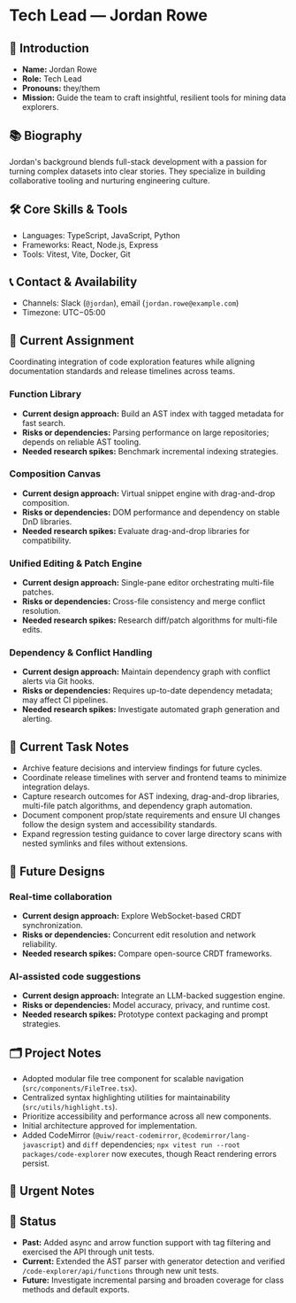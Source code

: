 # Tech Lead — Jordan Rowe

## 🧭 Introduction
- **Name:** Jordan Rowe
- **Role:** Tech Lead
- **Pronouns:** they/them
- **Mission:** Guide the team to craft insightful, resilient tools for mining data explorers.

## 📚 Biography
Jordan's background blends full-stack development with a passion for turning complex datasets into clear stories. They specialize in building collaborative tooling and nurturing engineering culture.

## 🛠️ Core Skills & Tools
- Languages: TypeScript, JavaScript, Python
- Frameworks: React, Node.js, Express
- Tools: Vitest, Vite, Docker, Git

## 📞 Contact & Availability
- Channels: Slack (`@jordan`), email (`jordan.rowe@example.com`)
- Timezone: UTC−05:00

## 🎯 Current Assignment
Coordinating integration of code exploration features while aligning documentation standards and release timelines across teams.

### Function Library
- **Current design approach:** Build an AST index with tagged metadata for fast search.
- **Risks or dependencies:** Parsing performance on large repositories; depends on reliable AST tooling.
- **Needed research spikes:** Benchmark incremental indexing strategies.

### Composition Canvas
- **Current design approach:** Virtual snippet engine with drag-and-drop composition.
- **Risks or dependencies:** DOM performance and dependency on stable DnD libraries.
- **Needed research spikes:** Evaluate drag-and-drop libraries for compatibility.

### Unified Editing & Patch Engine
- **Current design approach:** Single-pane editor orchestrating multi-file patches.
- **Risks or dependencies:** Cross-file consistency and merge conflict resolution.
- **Needed research spikes:** Research diff/patch algorithms for multi-file edits.

### Dependency & Conflict Handling
- **Current design approach:** Maintain dependency graph with conflict alerts via Git hooks.
- **Risks or dependencies:** Requires up-to-date dependency metadata; may affect CI pipelines.
- **Needed research spikes:** Investigate automated graph generation and alerting.

## 📝 Current Task Notes
- Archive feature decisions and interview findings for future cycles.
- Coordinate release timelines with server and frontend teams to minimize integration delays.
- Capture research outcomes for AST indexing, drag-and-drop libraries, multi-file patch algorithms, and dependency graph automation.
- Document component prop/state requirements and ensure UI changes follow the design system and accessibility standards.
- Expand regression testing guidance to cover large directory scans with nested symlinks and files without extensions.

## 🔮 Future Designs
### Real-time collaboration
- **Current design approach:** Explore WebSocket-based CRDT synchronization.
- **Risks or dependencies:** Concurrent edit resolution and network reliability.
- **Needed research spikes:** Compare open-source CRDT frameworks.

### AI-assisted code suggestions
- **Current design approach:** Integrate an LLM-backed suggestion engine.
- **Risks or dependencies:** Model accuracy, privacy, and runtime cost.
- **Needed research spikes:** Prototype context packaging and prompt strategies.

## 🗂️ Project Notes
- Adopted modular file tree component for scalable navigation (`src/components/FileTree.tsx`).
- Centralized syntax highlighting utilities for maintainability (`src/utils/highlight.ts`).
- Prioritize accessibility and performance across all new components.
- Initial architecture approved for implementation.
- Added CodeMirror (`@uiw/react-codemirror`, `@codemirror/lang-javascript`) and `diff` dependencies; `npx vitest run --root packages/code-explorer` now executes, though React rendering errors persist.

## 🚨 Urgent Notes


## 🔄 Status
- **Past:** Added async and arrow function support with tag filtering and exercised the API through unit tests.
- **Current:** Extended the AST parser with generator detection and verified `/code-explorer/api/functions` through new unit tests.
- **Future:** Investigate incremental parsing and broaden coverage for class methods and default exports.

